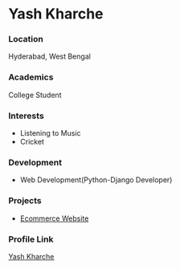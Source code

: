 # Yash Kharche

### Location

Hyderabad, West Bengal

### Academics

College Student

### Interests

- Listening to Music
- Cricket

### Development

- Web Development(Python-Django Developer)

### Projects

- [Ecommerce Website](https://github.com/Yash-KK/E-Commerce)

### Profile Link

[Yash Kharche](https://github.com/Yash-KK)
